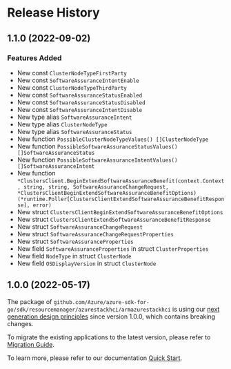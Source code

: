 # Release History

## 1.1.0 (2022-09-02)
### Features Added

- New const `ClusterNodeTypeFirstParty`
- New const `SoftwareAssuranceIntentEnable`
- New const `ClusterNodeTypeThirdParty`
- New const `SoftwareAssuranceStatusEnabled`
- New const `SoftwareAssuranceStatusDisabled`
- New const `SoftwareAssuranceIntentDisable`
- New type alias `SoftwareAssuranceIntent`
- New type alias `ClusterNodeType`
- New type alias `SoftwareAssuranceStatus`
- New function `PossibleClusterNodeTypeValues() []ClusterNodeType`
- New function `PossibleSoftwareAssuranceStatusValues() []SoftwareAssuranceStatus`
- New function `PossibleSoftwareAssuranceIntentValues() []SoftwareAssuranceIntent`
- New function `*ClustersClient.BeginExtendSoftwareAssuranceBenefit(context.Context, string, string, SoftwareAssuranceChangeRequest, *ClustersClientBeginExtendSoftwareAssuranceBenefitOptions) (*runtime.Poller[ClustersClientExtendSoftwareAssuranceBenefitResponse], error)`
- New struct `ClustersClientBeginExtendSoftwareAssuranceBenefitOptions`
- New struct `ClustersClientExtendSoftwareAssuranceBenefitResponse`
- New struct `SoftwareAssuranceChangeRequest`
- New struct `SoftwareAssuranceChangeRequestProperties`
- New struct `SoftwareAssuranceProperties`
- New field `SoftwareAssuranceProperties` in struct `ClusterProperties`
- New field `NodeType` in struct `ClusterNode`
- New field `OSDisplayVersion` in struct `ClusterNode`


## 1.0.0 (2022-05-17)

The package of `github.com/Azure/azure-sdk-for-go/sdk/resourcemanager/azurestackhci/armazurestackhci` is using our [next generation design principles](https://azure.github.io/azure-sdk/general_introduction.html) since version 1.0.0, which contains breaking changes.

To migrate the existing applications to the latest version, please refer to [Migration Guide](https://aka.ms/azsdk/go/mgmt/migration).

To learn more, please refer to our documentation [Quick Start](https://aka.ms/azsdk/go/mgmt).